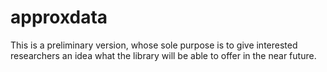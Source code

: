 # approxdata
This is a preliminary version, whose sole purpose is to give interested researchers an idea what the library will be able to offer in the near future.
